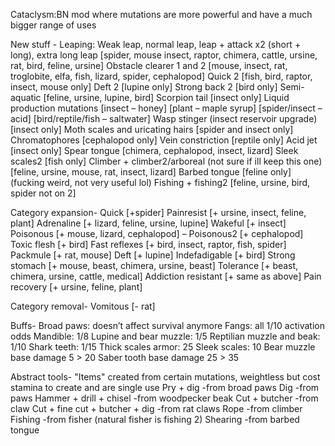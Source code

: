 Cataclysm:BN mod where mutations are more powerful and have a much bigger range of uses

New stuff - 
Leaping: Weak leap, normal leap, leap + attack x2 (short + long), extra long leap [spider, mouse insect, raptor, chimera, cattle, ursine, rat, bird, feline, ursine]
Obstacle clearer 1 and 2 [mouse, insect, rat, troglobite, elfa, fish, lizard, spider, cephalopod]
Quick 2 [fish, bird, raptor, insect, mouse only]
Deft 2 [lupine only]
Strong back 2 [bird only]
Semi-aquatic [feline, ursine, lupine, bird]
Scorpion tail [insect only]
Liquid production mutations [insect – honey] [plant – maple syrup] [spider/insect – acid] [bird/reptile/fish – saltwater] 
Wasp stinger (insect reservoir upgrade) [insect only]
Moth scales and uricating hairs [spider and insect only]
Chromatophores [cephalopod only]
Vein constriction [reptile only]
Acid jet [insect only]
Spear tongue [chimera, cephalopod, insect, lizard]
Sleek scales2 [fish only]
Climber + climber2/arboreal (not sure if ill keep this one) [feline, ursine, mouse, rat, insect, lizard]
Barbed tongue [feline only] (fucking weird, not very useful lol)
Fishing + fishing2 [feline, ursine, bird, spider not on 2]

Category expansion-
Quick [+spider]
Painresist [+ ursine, insect, feline, plant]
Adrenaline [+ lizard, feline, ursine, lupine]
Wakeful [+ insect]
Poisonous [+ mouse, lizard, cephalopod] – Poisonous2 [+ cephalopod]
Toxic flesh [+ bird]
Fast reflexes [+ bird, insect, raptor, fish, spider]
Packmule [+ rat, mouse]
Deft [+ lupine]
Indefadigable [+ bird]
Strong stomach [+ mouse, beast, chimera, ursine, beast]
Tolerance [+ beast, chimera, ursine, cattle, medical]
Addiction resistant [+ same as above]
Pain recovery [+ ursine, feline, plant]

Category removal-
Vomitous [- rat]

Buffs-
Broad paws: doesn’t affect survival anymore
Fangs: all 1/10 activation odds
Mandible: 1/8 
Lupine and bear muzzle: 1/5
Reptilian muzzle and beak: 1/10
Shark teeth: 1/15
Thick scales armor: 25
Sleek scales: 10
Bear muzzle base damage 5 > 20
Saber tooth base damage 25 > 35

Abstract tools- "Items" created from certain mutations, weightless but cost stamina to create and are single use
Pry + dig -from broad paws
Dig -from paws
Hammer + drill + chisel -from woodpecker beak
Cut + butcher -from claw
Cut + fine cut + butcher + dig -from rat claws
Rope -from climber
Fishing -from fisher (natural fisher is fishing 2)
Shearing -from barbed tongue


